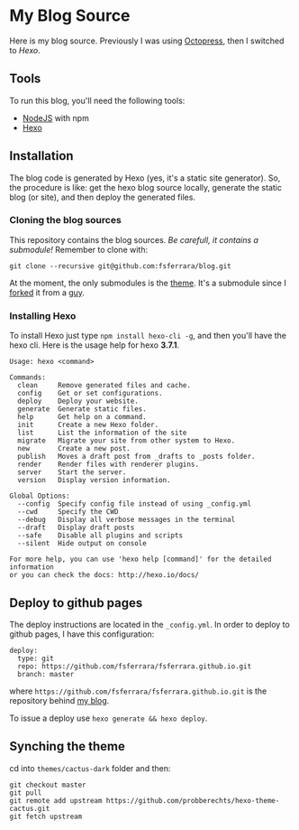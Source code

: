 # My Blog Source

Here is my blog source.
Previously I was using [Octopress](https://github.com/fsferrara/octopress-blog), then I switched to *Hexo*.

## Tools

To run this blog, you'll need the following tools:

* [NodeJS](https://nodejs.org/) with npm
* [Hexo](https://hexo.io/)

## Installation

The blog code is generated by Hexo (yes, it's a static site generator).
So, the procedure is like: get the hexo blog source locally, generate the static blog (or site), and then deploy the generated files.

### Cloning the blog sources

This repository contains the blog sources.
*Be carefull, it contains a submodule!*
Remember to clone with:

```
git clone --recursive git@github.com:fsferrara/blog.git
```

At the moment, the only submodules is the [theme](https://github.com/fsferrara/cactus-dark). It's a submodule since I [forked](https://github.com/probberechts/hexo-theme-cactus) it from a [guy](https://github.com/probberechts).


### Installing Hexo

To install Hexo just type `npm install hexo-cli -g`, and then you'll have the hexo cli.
Here is the usage help for hexo **3.7.1**.

```
Usage: hexo <command>

Commands:
  clean     Remove generated files and cache.
  config    Get or set configurations.
  deploy    Deploy your website.
  generate  Generate static files.
  help      Get help on a command.
  init      Create a new Hexo folder.
  list      List the information of the site
  migrate   Migrate your site from other system to Hexo.
  new       Create a new post.
  publish   Moves a draft post from _drafts to _posts folder.
  render    Render files with renderer plugins.
  server    Start the server.
  version   Display version information.

Global Options:
  --config  Specify config file instead of using _config.yml
  --cwd     Specify the CWD
  --debug   Display all verbose messages in the terminal
  --draft   Display draft posts
  --safe    Disable all plugins and scripts
  --silent  Hide output on console

For more help, you can use 'hexo help [command]' for the detailed information
or you can check the docs: http://hexo.io/docs/
```

## Deploy to github pages

The deploy instructions are located in the `_config.yml`.
In order to deploy to github pages, I have this configuration:

```
deploy:
  type: git
  repo: https://github.com/fsferrara/fsferrara.github.io.git
  branch: master
```

where `https://github.com/fsferrara/fsferrara.github.io.git` is the repository behind [my blog](https://fsferrara.github.io/).

To issue a deploy use `hexo generate && hexo deploy`.

## Synching the theme

cd into `themes/cactus-dark` folder and then:

```
git checkout master
git pull
git remote add upstream https://github.com/probberechts/hexo-theme-cactus.git
git fetch upstream

```